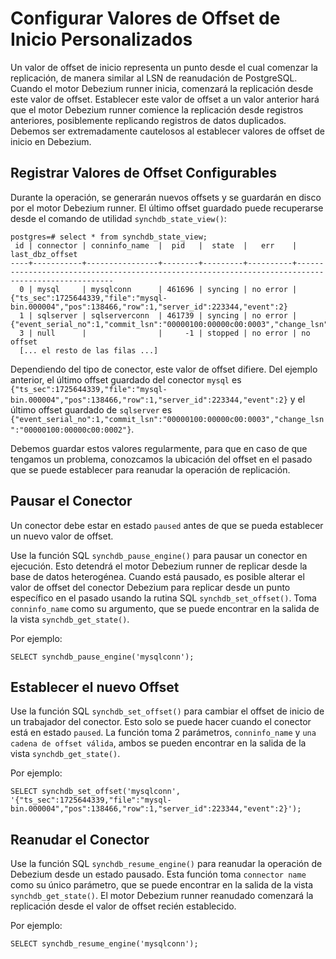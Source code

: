 # Configurar Valores de Offset de Inicio Personalizados

Un valor de offset de inicio representa un punto desde el cual comenzar la replicación, de manera similar al LSN de reanudación de PostgreSQL. Cuando el motor Debezium runner inicia, comenzará la replicación desde este valor de offset. Establecer este valor de offset a un valor anterior hará que el motor Debezium runner comience la replicación desde registros anteriores, posiblemente replicando registros de datos duplicados. Debemos ser extremadamente cautelosos al establecer valores de offset de inicio en Debezium.

## Registrar Valores de Offset Configurables
Durante la operación, se generarán nuevos offsets y se guardarán en disco por el motor Debezium runner. El último offset guardado puede recuperarse desde el comando de utilidad `synchdb_state_view()`:

```
postgres=# select * from synchdb_state_view;
 id | connector | conninfo_name  |  pid   |  state  |   err    |                                          last_dbz_offset
----+-----------+----------------+--------+---------+----------+---------------------------------------------------------------------------------------------------
  0 | mysql     | mysqlconn      | 461696 | syncing | no error | {"ts_sec":1725644339,"file":"mysql-bin.000004","pos":138466,"row":1,"server_id":223344,"event":2}
  1 | sqlserver | sqlserverconn  | 461739 | syncing | no error | {"event_serial_no":1,"commit_lsn":"00000100:00000c00:0003","change_lsn":"00000100:00000c00:0002"}
  3 | null      |                |     -1 | stopped | no error | no offset
  [... el resto de las filas ...]
```

Dependiendo del tipo de conector, este valor de offset difiere. Del ejemplo anterior, el último offset guardado del conector `mysql` es `{"ts_sec":1725644339,"file":"mysql-bin.000004","pos":138466,"row":1,"server_id":223344,"event":2}` y el último offset guardado de `sqlserver` es `{"event_serial_no":1,"commit_lsn":"00000100:00000c00:0003","change_lsn":"00000100:00000c00:0002"}`. 

Debemos guardar estos valores regularmente, para que en caso de que tengamos un problema, conozcamos la ubicación del offset en el pasado que se puede establecer para reanudar la operación de replicación.

## Pausar el Conector
Un conector debe estar en estado `paused` antes de que se pueda establecer un nuevo valor de offset.

Use la función SQL `synchdb_pause_engine()` para pausar un conector en ejecución. Esto detendrá el motor Debezium runner de replicar desde la base de datos heterogénea. Cuando está pausado, es posible alterar el valor de offset del conector Debezium para replicar desde un punto específico en el pasado usando la rutina SQL `synchdb_set_offset()`. Toma `conninfo_name` como su argumento, que se puede encontrar en la salida de la vista `synchdb_get_state()`.

Por ejemplo:
```
SELECT synchdb_pause_engine('mysqlconn');
```

## Establecer el nuevo Offset
Use la función SQL `synchdb_set_offset()` para cambiar el offset de inicio de un trabajador del conector. Esto solo se puede hacer cuando el conector está en estado `paused`. La función toma 2 parámetros, `conninfo_name` y `una cadena de offset válida`, ambos se pueden encontrar en la salida de la vista `synchdb_get_state()`.

Por ejemplo:
```
SELECT synchdb_set_offset('mysqlconn', '{"ts_sec":1725644339,"file":"mysql-bin.000004","pos":138466,"row":1,"server_id":223344,"event":2}');
```

## Reanudar el Conector

Use la función SQL `synchdb_resume_engine()` para reanudar la operación de Debezium desde un estado pausado. Esta función toma `connector name` como su único parámetro, que se puede encontrar en la salida de la vista `synchdb_get_state()`. El motor Debezium runner reanudado comenzará la replicación desde el valor de offset recién establecido.

Por ejemplo:
```
SELECT synchdb_resume_engine('mysqlconn');
```